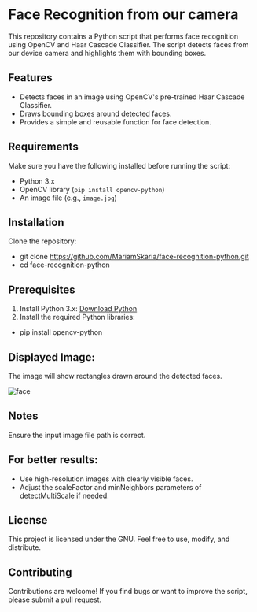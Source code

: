 # Face Recognition from our camera

This repository contains a Python script that performs face recognition using OpenCV and Haar Cascade Classifier. The script detects faces from our device camera and highlights them with bounding boxes.

## Features
- Detects faces in an image using OpenCV's pre-trained Haar Cascade Classifier.
- Draws bounding boxes around detected faces.
- Provides a simple and reusable function for face detection.

## Requirements
Make sure you have the following installed before running the script:
- Python 3.x
- OpenCV library (`pip install opencv-python`)
- An image file (e.g., `image.jpg`)

## Installation
Clone the repository:
- git clone https://github.com/MariamSkaria/face-recognition-python.git
-  cd face-recognition-python

## Prerequisites
1. Install Python 3.x: [Download Python](https://www.python.org/downloads/)
2. Install the required Python libraries:
- pip install opencv-python


## Displayed Image:
The image will show rectangles drawn around the detected faces.

![face](images/face.jpg)

## Notes
Ensure the input image file path is correct.

## For better results:
- Use high-resolution images with clearly visible faces.
- Adjust the scaleFactor and minNeighbors parameters of detectMultiScale if needed.

## License
This project is licensed under the GNU. Feel free to use, modify, and distribute.

## Contributing
Contributions are welcome! If you find bugs or want to improve the script, please submit a pull request.
